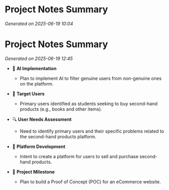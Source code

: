 # Project Notes Summary

*Generated on 2025-06-19 10:04*

# Project Notes Summary

*Generated on 2025-06-19 12:45*

- 📌 **AI Implementation**
  - Plan to implement AI to filter genuine users from non-genuine ones on the platform.

- 👥 **Target Users**
  - Primary users identified as students seeking to buy second-hand products (e.g., books and other items).

- 🔍 **User Needs Assessment**
  - Need to identify primary users and their specific problems related to the second-hand products platform.

- 🛒 **Platform Development**
  - Intent to create a platform for users to sell and purchase second-hand products.

- 🚀 **Project Milestone**
  - Plan to build a Proof of Concept (POC) for an eCommerce website.